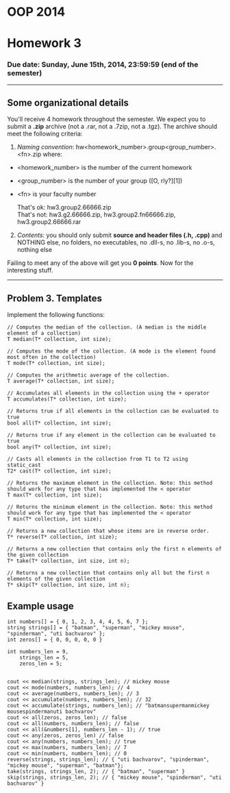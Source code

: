 # OOP 2014
# Homework 3
### Due date: Sunday, June 15th, 2014, 23:59:59 (end of the semester)
---

## Some organizational details
You'll receive 4 homework throughout the semester. We expect you to submit a **.zip** archive (not a .rar, not a .7zip, not a .tgz). The archive should meet the following criteria:

1. _Naming convention_: hw&lt;homework\_number&gt;.group&lt;group\_number&gt;.&lt;fn&gt;.zip where:
  -    &lt;homework_number&gt; is the number of the current homework
  -	&lt;group_number&gt; is the number of your group ([O, rly?][1])
  -	&lt;fn&gt; is your faculty number

    That's ok: hw3.group2.66666.zip  
    That's not: hw3.g2.66666.zip, hw3.group2.fn66666.zip, hw3.group2.66666.rar

2.	_Contents_: you should only submit **source and header files (.h, .cpp)** and NOTHING else, no folders, no executables, no .dll-s, no .lib-s, no .o-s, nothing else
                                                                           
Failing to meet any of the above will get you **0 points**.
Now for the interesting stuff.

---
## Problem 3. Templates

Implement the following functions:
```
// Computes the median of the collection. (A median is the middle element of a collection)
T median(T* collection, int size);

// Computes the mode of the collection. (A mode is the element found most often in the collection)
T mode(T* collection, int size);

// Computes the arithmetic average of the collection. 
T average(T* collection, int size);

// Accumulates all elements in the collection using the + operator
T accumulates(T* collection, int size);

// Returns true if all elements in the collection can be evaluated to true
bool all(T* collection, int size);

// Returns true if any element in the collection can be evaluated to true
bool any(T* collection, int size);

// Casts all elements in the collection from T1 to T2 using static_cast
T2* cast(T* collection, int size);

// Returns the maximum element in the collection. Note: this method should work for any type that has implemented the < operator 
T max(T* collection, int size);

// Returns the minimum element in the collection. Note: this method should work for any type that has implemented the < operator
T min(T* collection, int size);

// Returns a new collection that whose items are in reverse order.
T* reverse(T* collection, int size);

// Returns a new collection that contains only the first n elements of the given collection
T* take(T* collection, int size, int n);

// Returns a new collection that contains only all but the first n elements of the given collection
T* skip(T* collection, int size, int n);
```

## Example usage
```
int numbers[] = { 0, 1, 2, 3, 4, 4, 5, 6, 7 };
string strings[] = { "batman", "superman", "mickey mouse", "spinderman", "uti bachvarov" };
int zeros[] = { 0, 0, 0, 0, 0 }

int numbers_len = 9,
    strings_len = 5,
    zeros_len = 5;
    

cout << median(strings, strings_len); // mickey mouse
cout << mode(numbers, numbers_len); // 4
cout << average(numbers, numbers_len); // 3
cout << accumulate(numbers, numbers_len); // 32
cout << accumulate(strings, numbers_len); // "batmansupermanmickey mousespindermanuti bachvarov"
cout << all(zeros, zeros_len); // false
cout << all(numbers, numbers_len); // false
cout << all(&numbers[1], numbers_len - 1); // true
cout << any(zeros, zeros_len) // false
cout << any(numbers, numbers_len); // true
cout << max(numbers, numbers_len); // 7
cout << min(numbers, numbers_len); // 0
reverse(strings, strings_len); // { "uti bachvarov", "spinderman",  "mickey mouse", "superman", "batman"};
take(strings, strings_len, 2); // { "batman", "superman" }
skip(strings, strings_len, 2); // { "mickey mouse", "spinderman", "uti bachvarov" }
```
